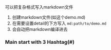 可以把复杂格式写入markdown文件

1. 创建markdown文件(如这个demo.md)
2. 在需要设置detail的下方写入 `md:path/to/demo.md`
3. 会自动把markdown编译进去

### Main start with 3 Hashtag(#)

